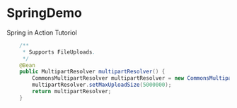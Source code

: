 # SpringDemo
Spring in Action Tutoriol


```java
    /**
     * Supports FileUploads.
     */
    @Bean
    public MultipartResolver multipartResolver() {
        CommonsMultipartResolver multipartResolver = new CommonsMultipartResolver();
        multipartResolver.setMaxUploadSize(5000000);
        return multipartResolver;
    }
```
